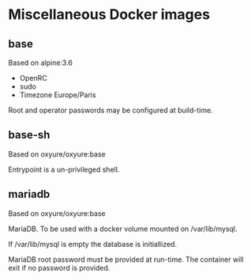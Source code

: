 # Miscellaneous Docker images

## base

Based on alpine:3.6

 - OpenRC
 - sudo
 - Timezone Europe/Paris
 
Root and operator passwords may be configured at build-time.
 
## base-sh

Based on oxyure/oxyure:base

Entrypoint is a un-privileged shell.

## mariadb

Based on oxyure/oxyure:base

MariaDB. To be used with a docker volume mounted on /var/lib/mysql.

If /var/lib/mysql is empty the database is initiallized.

MariaDB root password must be provided at run-time. The container will exit if no password is provided.
